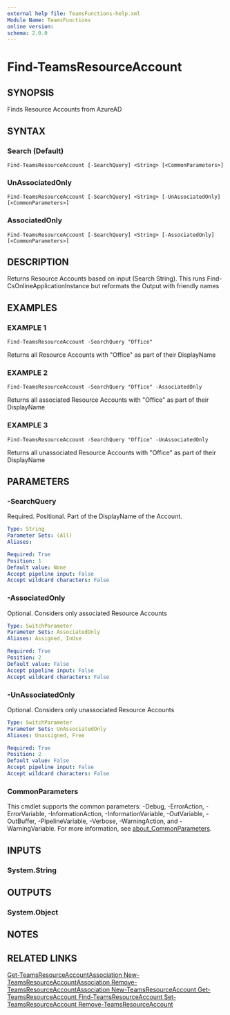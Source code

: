```yaml
---
external help file: TeamsFunctions-help.xml
Module Name: TeamsFunctions
online version:
schema: 2.0.0
---
```


# Find-TeamsResourceAccount

## SYNOPSIS
Finds Resource Accounts from AzureAD

## SYNTAX

### Search (Default)
```
Find-TeamsResourceAccount [-SearchQuery] <String> [<CommonParameters>]
```

### UnAssociatedOnly
```
Find-TeamsResourceAccount [-SearchQuery] <String> [-UnAssociatedOnly] [<CommonParameters>]
```

### AssociatedOnly
```
Find-TeamsResourceAccount [-SearchQuery] <String> [-AssociatedOnly] [<CommonParameters>]
```

## DESCRIPTION
Returns Resource Accounts based on input (Search String).
This runs Find-CsOnlineApplicationInstance but reformats the Output with friendly names

## EXAMPLES

### EXAMPLE 1
```
Find-TeamsResourceAccount -SearchQuery "Office"
```

Returns all Resource Accounts with "Office" as part of their DisplayName

### EXAMPLE 2
```
Find-TeamsResourceAccount -SearchQuery "Office" -AssociatedOnly
```

Returns all associated Resource Accounts with "Office" as part of their DisplayName

### EXAMPLE 3
```
Find-TeamsResourceAccount -SearchQuery "Office" -UnAssociatedOnly
```

Returns all unassociated Resource Accounts with "Office" as part of their DisplayName

## PARAMETERS

### -SearchQuery
Required.
Positional.
Part of the DisplayName of the Account.

```yaml
Type: String
Parameter Sets: (All)
Aliases:

Required: True
Position: 1
Default value: None
Accept pipeline input: False
Accept wildcard characters: False
```

### -AssociatedOnly
Optional.
Considers only associated Resource Accounts

```yaml
Type: SwitchParameter
Parameter Sets: AssociatedOnly
Aliases: Assigned, InUse

Required: True
Position: 2
Default value: False
Accept pipeline input: False
Accept wildcard characters: False
```

### -UnAssociatedOnly
Optional.
Considers only unassociated Resource Accounts

```yaml
Type: SwitchParameter
Parameter Sets: UnAssociatedOnly
Aliases: Unassigned, Free

Required: True
Position: 2
Default value: False
Accept pipeline input: False
Accept wildcard characters: False
```

### CommonParameters
This cmdlet supports the common parameters: -Debug, -ErrorAction, -ErrorVariable, -InformationAction, -InformationVariable, -OutVariable, -OutBuffer, -PipelineVariable, -Verbose, -WarningAction, and -WarningVariable. For more information, see [about_CommonParameters](http://go.microsoft.com/fwlink/?LinkID=113216).

## INPUTS

### System.String
## OUTPUTS

### System.Object
## NOTES

## RELATED LINKS

[Get-TeamsResourceAccountAssociation
New-TeamsResourceAccountAssociation
Remove-TeamsResourceAccountAssociation
New-TeamsResourceAccount
Get-TeamsResourceAccount
Find-TeamsResourceAccount
Set-TeamsResourceAccount
Remove-TeamsResourceAccount]()

